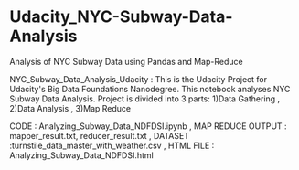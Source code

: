 # Udacity_NYC-Subway-Data-Analysis
Analysis of NYC Subway Data using Pandas and Map-Reduce

NYC_Subway_Data_Analysis_Udacity :
This is the Udacity Project for Udacity's Big Data Foundations Nanodegree. This notebook analyses NYC Subway Data Analysis.
Project is divided into 3 parts:
1)Data Gathering ,
2)Data Analysis ,
3)Map Reduce 

CODE : Analyzing_Subway_Data_NDFDSI.ipynb ,
MAP REDUCE OUTPUT : mapper_result.txt, reducer_result.txt ,
DATASET :turnstile_data_master_with_weather.csv ,
HTML FILE : Analyzing_Subway_Data_NDFDSI.html
